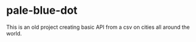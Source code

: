 # pale-blue-dot
This is an old project creating basic API from a csv on cities all around the world.
